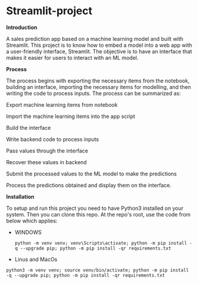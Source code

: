 # Streamlit-project

**Introduction**

A sales prediction app based on a machine learning model and built with Streamlit. This project is to know how to embed a model  into a web app with a user-friendly interface, Streamlit. The objective is to have an interface that makes it easier for users to interact with an ML model.

**Process**

The process begins with exporting the necessary items from the notebook, building an interface, importing the necessary items for modelling, and then writing the code to process inputs. The process can be summarized as:

Export machine learning items from notebook

Import the machine learning items into the app script

Build the interface

Write backend code to process inputs

Pass values through the interface

Recover these values in backend

Submit the processed values to the ML model to make the predictions

Process the predictions obtained and display them on the interface.


**Installation**

To setup and run this project you need to have Python3 installed on your system. Then you can clone this repo. At the repo's root, use the code from below which applies:

+ WINDOWS

  ``python -m venv venv; venv\Scripts\activate; python -m pip install -q --upgrade pip; python -m pip install -qr requirements.txt  ``
  
+ Linus and MacOs

 `` python3 -m venv venv; source venv/bin/activate; python -m pip install -q --upgrade pip; python -m pip install -qr requirements.txt  ``
  
